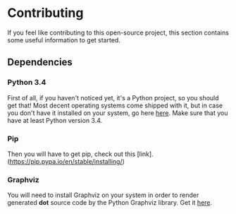 
# Contributing

If you feel like contributing to this open-source project, this section contains some useful information to get started.

## Dependencies

### Python 3.4
First of all, if you haven't noticed yet, it's a Python project, so you should get that! Most decent operating systems come shipped with it, but in case you don't have it installed on your system, go here [here](https://www.python.org/downloads/). Make sure that you have at least Python version 3.4.  

### Pip
Then you will have to get pip, check out this [link].(https://pip.pypa.io/en/stable/installing/)

### Graphviz
You will need to install Graphviz on your system in order to render generated **dot** source code by the Python Graphviz library. Get it [here](https://pypi.org/project/graphviz/).


<!--stackedit_data:
eyJoaXN0b3J5IjpbOTE4Mzc3NDY0LDEwNjAxNDIzNzksMTY5MT
YxNTk2OF19
-->